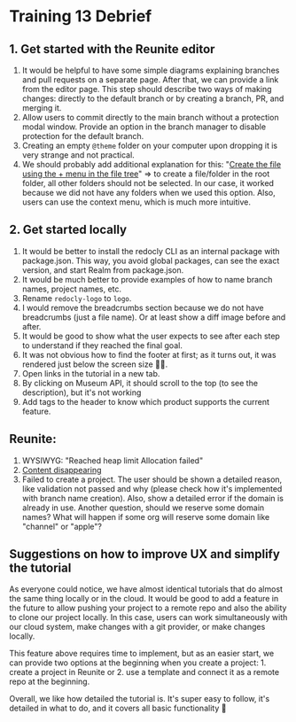 # Training 13 Debrief

## 1. Get started with the Reunite editor
1. It would be helpful to have some simple diagrams explaining branches and pull requests on a separate page. After that, we can provide a link from the editor page. This step should describe two ways of making changes: directly to the default branch or by creating a branch, PR, and merging it.
2. Allow users to commit directly to the main branch without a protection modal window. Provide an option in the branch manager to disable protection for the default branch.
3. Creating an empty `@theme` folder on your computer upon dropping it is very strange and not practical.
4. We should probably add additional explanation for this: "[Create the file using the + menu in the file tree](https://redocly.com/docs/realm/get-started/start-reunite-editor#add-more-pages)" => to create a file/folder in the root folder, all other folders should not be selected. In our case, it worked because we did not have any folders when we used this option. Also, users can use the context menu, which is much more intuitive.
  
## 2. Get started locally
1. It would be better to install the redocly CLI as an internal package with package.json. This way, you avoid global packages, can see the exact version, and start Realm from package.json.
2. It would be much better to provide examples of how to name branch names, project names, etc.
3. Rename `redocly-logo` to `logo`.
4. I would remove the breadcrumbs section because we do not have breadcrumbs (just a file name). Or at least show a diff image before and after.
5. It would be good to show what the user expects to see after each step to understand if they reached the final goal.
6. It was not obvious how to find the footer at first; as it turns out, it was rendered just below the screen size 🙈😁.
7. Open links in the tutorial in a new tab.
8. By clicking on Museum API, it should scroll to the top (to see the description), but it's not working
9. Add tags to the header to know which product supports the current feature.

## Reunite:
1. WYSIWYG: "Reached heap limit Allocation failed"
2. [Content disappearing](https://github.com/Redocly/redocly/issues/9763#issuecomment-2247779136)
3. Failed to create a project. The user should be shown a detailed reason, like validation not passed and why (please check how it's implemented with branch name creation). Also, show a detailed error if the domain is already in use. Another question, should we reserve some domain names? What will happen if some org will reserve some domain like "channel" or "apple"?

## Suggestions on how to improve UX and simplify the tutorial
As everyone could notice, we have almost identical tutorials that do almost the same thing locally or in the cloud. It would be good to add a feature in the future to allow pushing your project to a remote repo and also the ability to clone our project locally. In this case, users can work simultaneously with our cloud system, make changes with a git provider, or make changes locally.

This feature above requires time to implement, but as an easier start, we can provide two options at the beginning when you create a project: 1. create a project in Reunite or 2. use a template and connect it as a remote repo at the beginning.

Overall, we like how detailed the tutorial is. It's super easy to follow, it's detailed in what to do, and it covers all basic functionality 💙
